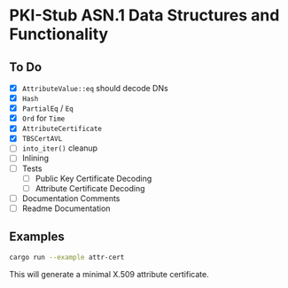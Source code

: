 # PKI-Stub ASN.1 Data Structures and Functionality

## To Do

- [x] `AttributeValue::eq` should decode DNs
- [x] `Hash`
- [x] `PartialEq` / `Eq`
- [x] `Ord` for `Time`
- [x] `AttributeCertificate`
- [x] `TBSCertAVL`
- [ ] `into_iter()` cleanup
- [ ] Inlining
- [ ] Tests
  - [ ] Public Key Certificate Decoding
  - [ ] Attribute Certificate Decoding
- [ ] Documentation Comments
- [ ] Readme Documentation

## Examples

```bash
cargo run --example attr-cert
```

This will generate a minimal X.509 attribute certificate.
